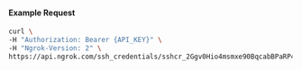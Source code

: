
#### Example Request
```bash
curl \
-H "Authorization: Bearer {API_KEY}" \
-H "Ngrok-Version: 2" \
https://api.ngrok.com/ssh_credentials/sshcr_2Ggv0Hio4msmxe90BqcabBPaRP4
